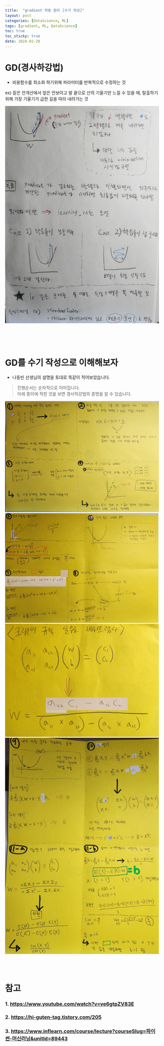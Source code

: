 ```yaml
---
title:  "gradient 작동 원리 [수기 작성]"
layout: post
categories: [DataScience, ML] 
tags: [gradient, ML, DataScience]
toc: true
toc_sticky: true
date: 2024-02-28
---
```


# GD(경사하강법)
- 비용함수를 최소화 하기위해 파라미터를 반복적으로 수정하는 것

ex) 짙은 안개산에서 앞은 안보이고 발 끝으로 산의 기울기만 느낄 수 있을 때, 탈출하기 위해 가장 기울기가 급한 길을 따라 내려가는 것

![Desktop View](/assets/img/DataScience/ML/0.png)

<br><br><br>

# GD를 수기 작성으로 이해해보자
* 나동빈 선생님의 설명을 토대로 똑같이 적어보았습니다.<br>
>진행순서는 순차적으로 이어집니다.<br>
>아래 종이에 적힌 것을 보면 경사하강법의 증명을 알 수 있습니다.


![Desktop View](/assets/img/DataScience/ML/1.png)
![Desktop View](/assets/img/DataScience/ML/2.png)
![Desktop View](/assets/img/DataScience/ML/3.png)
![Desktop View](/assets/img/DataScience/ML/4.png)



<br>
<br>

# 참고

### 1. https://www.youtube.com/watch?v=ve6gtpZV83E
### 2. https://hi-guten-tag.tistory.com/205
### 3. https://www.inflearn.com/course/lecture?courseSlug=파이썬-머신러닝&unitId=89443